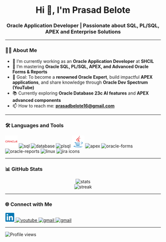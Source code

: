 <h1 align="center">Hi 👋, I'm Prasad Belote</h1>
<h3 align="center">Oracle Application Developer | Passionate about SQL, PL/SQL, APEX and Enterprise Solutions</h3>

---

### 👨‍💻 About Me
- 🔭 I’m currently working as an **Oracle Application Developer** at **SHCIL**
- 🌱 I’m mastering **Oracle SQL, PL/SQL, APEX, and Advanced Oracle Forms & Reports**
- 🎯 Goal: To become a **renowned Oracle Expert**, build impactful **APEX applications**, and share knowledge through **Oracle Dev Spectrum (YouTube)**  
- 📚 Currently exploring **Oracle Database 23c AI features** and **APEX advanced components**
- 📫 How to reach me: **prasadbelote16@gmail.com**

---

### 🛠️ Languages and Tools
<p>
  <img src="https://raw.githubusercontent.com/devicons/devicon/master/icons/oracle/oracle-original.svg" alt="oracle" width="40" height="40"/>
  <img src="https://img.icons8.com/color/48/sql.png" alt="sql" width="40" height="40"/>
  <img src="https://img.icons8.com/external-flaticons-lineal-color-flat-icons/64/external-database-computer-science-flaticons-lineal-color-flat-icons.png" alt="database" width="40" height="40"/>
  <img src="https://img.icons8.com/color/48/pl-sql.png" alt="plsql" width="40" height="40"/>
  <img src="https://raw.githubusercontent.com/devicons/devicon/master/icons/java/java-original.svg" alt="java" width="40" height="40"/>
  <img src="https://img.icons8.com/fluency/48/apex.png" alt="apex" width="40" height="40"/>
  <img src="https://img.icons8.com/fluency/48/forms.png" alt="oracle-forms" width="40" height="40"/>
  <img src="https://img.icons8.com/color/48/report-card.png" alt="oracle-reports" width="40" height="40"/>
  <img src="https://img.icons8.com/color/48/linux.png" alt="linux" width="40" height="40"/>
  <img src="https://www.flaticon.com/free-icons/jira" title="jira icons">
</p>

---

### 📊 GitHub Stats
<p align="center">
  <img src="https://github-readme-stats.vercel.app/api?username=prasadbelote16&show_icons=true&theme=tokyonight" alt="stats" />
  <br/>
  <img src="https://github-readme-streak-stats.herokuapp.com/?user=prasadbelote16&theme=tokyonight" alt="streak"/>
</p>

---

### 🌐 Connect with Me
<p align="left">
<a href="https://www.linkedin.com/in/prasad-belote" target="blank">
  <img src="https://raw.githubusercontent.com/devicons/devicon/master/icons/linkedin/linkedin-original.svg" alt="linkedin" height="30" width="30" />
</a>
<a href="https://www.youtube.com/@OracleDevSpectrum" target="blank">
  <img src="https://img.icons8.com/color/48/youtube-play.png" alt="youtube" height="30" width="30" />
</a>
<a href="mailto:prasadbelote16@gmail.com" target="blank">
  <img src="https://img.icons8.com/color/48/gmail.png" alt="gmail" height="30" width="30" />
</a>
  <a href="https://medium.com/@prasadbelote16" target="blank">
  <img src="https://img.icons8.com/color/48/gmail.png" alt="gmail" height="30" width="30" />
</a>
</p>

---

![Profile views](https://komarev.com/ghpvc/?username=YOUR-USERNAME&label=Profile%20views&color=0e75b6&style=flat)
